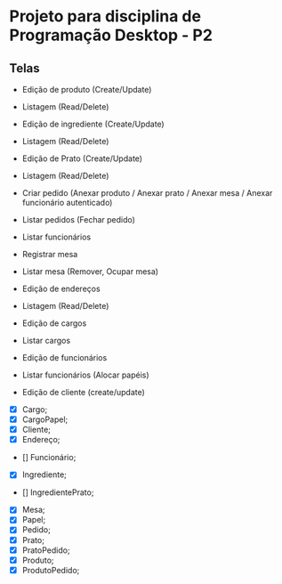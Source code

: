 # Projeto para disciplina de Programação Desktop - P2

## Telas

- Edição de produto (Create/Update)
- Listagem (Read/Delete)

- Edição de ingrediente (Create/Update)
- Listagem (Read/Delete)

- Edição de Prato (Create/Update)
- Listagem (Read/Delete)

- Criar pedido (Anexar produto / Anexar prato / Anexar mesa / Anexar funcionário autenticado)
- Listar pedidos (Fechar pedido)
- Listar funcionários

- Registrar mesa
- Listar mesa (Remover, Ocupar mesa)

- Edição de endereços
- Listagem (Read/Delete)

- Edição de cargos
- Listar cargos

- Edição de funcionários
- Listar funcionários (Alocar papéis)

- Edição de cliente (create/update)

- [X] Cargo;
- [X] CargoPapel;
- [X] Cliente;
- [X] Endereço;
- [] Funcionário;
- [X] Ingrediente;
- [] IngredientePrato;
- [X] Mesa;
- [X] Papel;
- [X] Pedido;
- [X] Prato;
- [X] PratoPedido;
- [X] Produto;
- [X] ProdutoPedido;
